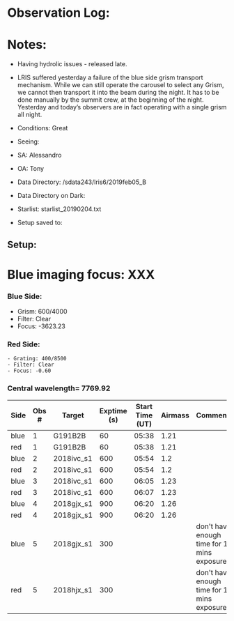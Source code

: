 # Observation Log:

# Notes:
* Having hydrolic issues - released late.
* LRIS suffered yesterday a failure of the blue side grism transport mechanism. 
While we can still operate the carousel to select any Grism, we cannot then transport it into the beam during the night.
It has to be done manually by the summit crew, at the beginning of the night.
Yesterday and today’s observers are in fact operating with a single grism all night.

* Conditions: Great
* Seeing: 
* SA: Alessandro
* OA: Tony
* Data Directory: /sdata243/lris6/2019feb05_B
* Data Directory on Dark:
* Starlist: starlist_20190204.txt
* Setup saved to:

## Setup:
# Blue imaging focus: XXX

### Blue Side:
   - Grism: 600/4000
   - Filter: Clear
   - Focus: -3623.23

### Red Side:
    - Grating: 400/8500
    - Filter: Clear
    - Focus: -0.60
    
### Central wavelength= 7769.92


| Side | Obs #     | Target    | Exptime (s) | Start Time (UT) | Airmass | Comments                                                   |
|------|-----------|-----------|-------------|-----------------|---------|------------------------------------------------------------|
| blue | 1 | G191B2B    | 60  | 05:38 | 1.21 | 
| red  | 1 | G191B2B    | 60  | 05:38 | 1.21 |
| blue | 2 | 2018ivc_s1 | 600 | 05:54 | 1.2  |
| red  | 2 | 2018ivc_s1 | 600 | 05:54 | 1.2  |
| blue | 3 | 2018ivc_s1 | 600 | 06:05 | 1.23 |
| red  | 3 | 2018ivc_s1 | 600 | 06:07 | 1.23 |
| blue | 4 | 2018gjx_s1 | 900 | 06:20 | 1.26 |
| red  | 4 | 2018gjx_s1 | 900 | 06:20 | 1.26 |
| blue | 5 | 2018gjx_s1 | 300 |||don't have enough time for 15 mins exposure| 
| red  | 5 | 2018hjx_s1 | 300 |||don't have enough time for 15 mins exposure|
